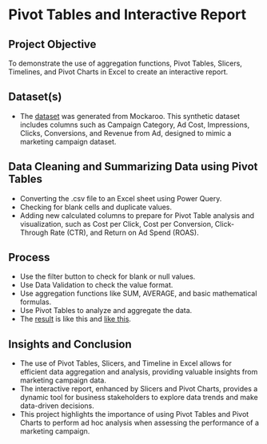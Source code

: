# Pivot Tables and Interactive Report 
## Project Objective
To demonstrate the use of aggregation functions, Pivot Tables, Slicers, Timelines, and Pivot Charts in Excel to create an interactive report.

## Dataset(s)
- The <a href="https://github.com/DennyMandaka/Projects/blob/main/Cleaning%20and%20Manipulating%20Text%20Strings.xlsx">dataset</a> was generated from Mockaroo. This synthetic dataset includes columns such as Campaign Category, Ad Cost, Impressions, Clicks, Conversions, and Revenue from Ad, designed to mimic a marketing campaign dataset.

## Data Cleaning and Summarizing Data using Pivot Tables
- Converting the .csv file to an Excel sheet using Power Query.
- Checking for blank cells and duplicate values.
- Adding new calculated columns to prepare for Pivot Table analysis and visualization, such as Cost per Click, Cost per Conversion, Click-Through Rate (CTR), and Return on Ad Spend (ROAS).

## Process
- Use the filter button to check for blank or null values.
- Use Data Validation to check the value format.
- Use aggregation functions like SUM, AVERAGE, and basic mathematical formulas.
- Use Pivot Tables to analyze and aggregate the data.
- The <a href="https://github.com/DennyMandaka/Cleaning-and-Manipulating-Text-Strings/blob/main/Cleaning%20and%20Manipulating%20Text%20Strings.png">result</a> is like this and <a href="https://github.com/DennyMandaka/Cleaning-and-Manipulating-Text-Strings/blob/main/Cleaning%20and%20Manipulating%20Text%20Strings.png">like this</a>.

## Insights and Conclusion
- The use of Pivot Tables, Slicers, and Timeline in Excel allows for efficient data aggregation and analysis, providing valuable insights from marketing campaign data.
- The interactive report, enhanced by Slicers and Pivot Charts, provides a dynamic tool for business stakeholders to explore data trends and make data-driven decisions.
- This project highlights the importance of using Pivot Tables and Pivot Charts to perform ad hoc analysis when assessing the performance of a marketing campaign.
